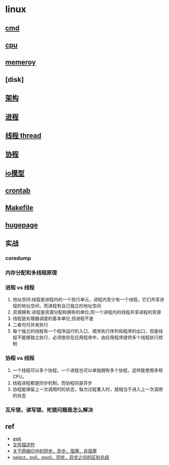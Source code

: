 # linux  

## [cmd](linux-cmd.md)

## [cpu](linux-cpu.md)

## [memeroy](linux-mem.md)

## [disk]

## [架构](linux-arch.md)  

## [进程](linux-process.md)  

## [线程 thread](linux-thread.md)

## [协程](linux-coroutine.md)

## [io模型](linux-io.md)
  
## [crontab](linux-crontab.md)

## [Makefile](linux-makefile.md)

## [hugepage](ref/hugepage.md)  
  
## 实战  

### coredump
  
### 内存分配和多线程原理  

### 进程 vs 线程

1. 地址空间:线程是进程内的一个执行单元，进程内至少有一个线程，它们共享进程的地址空间，而进程有自己独立的地址空间  
2. 资源拥有:进程是资源分配和拥有的单位,同一个进程内的线程共享进程的资源  
3. 线程是处理器调度的基本单位,但进程不是  
4. 二者均可并发执行  
5. 每个独立的线程有一个程序运行的入口、顺序执行序列和程序的出口，但是线程不能够独立执行，必须依存在应用程序中，由应用程序提供多个线程执行控制  

### 协程 vs 线程

1. 一个线程可以多个协程，一个进程也可以单独拥有多个协程，这样能使用多核CPU。  
2. 线程进程都是同步机制，而协程则是异步  
3. 协程能保留上一次调用时的状态，每次过程重入时，就相当于进入上一次调用的状态  
  
### 互斥锁，读写锁，死锁问题是怎么解决  
  
## ref  

- [awk](ref/awk.md)  
- [文件描述符](ref/文件描述符.md)  
- [关于网络IO中的同步、异步、阻塞、非阻塞](ref/关于网络IO中的同步、异步、阻塞、非阻塞.md)  
- [select、poll、epoll、同步、异步之间的区别总结](https://blog.csdn.net/lsgqjh/article/details/65629609)  
